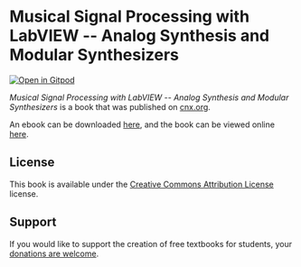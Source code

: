 # Musical Signal Processing with LabVIEW -- Analog Synthesis and Modular Synthesizers

[![Open in Gitpod](https://gitpod.io/button/open-in-gitpod.svg)](https://gitpod.io/from-referrer/)

_Musical Signal Processing with LabVIEW -- Analog Synthesis and Modular Synthesizers_ is a book that was published on [cnx.org](https://cnx.org/).

An ebook can be downloaded [here](https://github.com/cnx-user-books/cnxbook-musical-signal-processing-with-labview-analog-synthesis-and-modular-synthesizers/releases/latest), and the book can be viewed online [here](https://github.com/cnx-user-books/cnxbook-musical-signal-processing-with-labview-analog-synthesis-and-modular-synthesizers/releases/latest).

## License
This book is available under the [Creative Commons Attribution License](./LICENSE) license.

## Support
If you would like to support the creation of free textbooks for students, your [donations are welcome](https://riceconnect.rice.edu/donation/support-openstax-banner).
